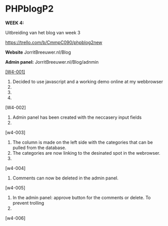 # PHPblogP2

<b>WEEK 4:</b>

Uitbreiding van het blog van week 3

https://trello.com/b/CmmpC090/phpblog2new

<b>Website</b> JorritBreeuwer.nl/Blog


<b>Admin panel:</b> JorritBreeuwer.nl/Blog/adnmin


<u>[W4-001]</u> 
1. Decided to use javascript and a working demo online at my webbrowser
2.
3.
4.
                 
[W4-002]
1. Admin panel has been created with the neccasery input fields
2.

[w4-003]
1. The column is made on the left side with the categories that can be pulled from the database.
2. The categories are now linking to the desinated spot in the webrowser.
3.

[w4-004]
1. Comments can now be deleted in the admin panel.

[w4-005]
1. In the admin panel: approve button for the comments or delete. To prevent trolling  
2.

[w4-006] 
